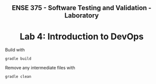 <div align="center">

## ENSE 375 - Software Testing and Validation - Laboratory

# Lab 4: Introduction to DevOps

</div>



Build  with

```
gradle build
```

Remove any intermediate files with 

```
gradle clean
```
